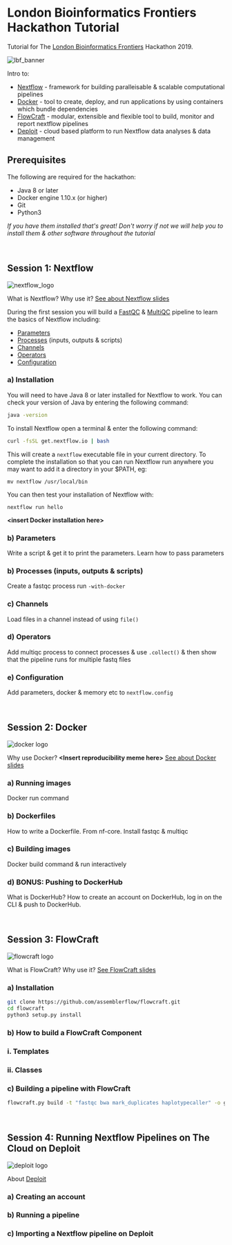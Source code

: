 # London Bioinformatics Frontiers Hackathon Tutorial
Tutorial for The [London Bioinformatics Frontiers](http://bioinformatics-frontiers.com) Hackathon 2019.

![lbf_banner](https://raw.githubusercontent.com/PhilPalmer/lbf-hack-tutorial/master/images/lbf_banner.png)

Intro to:
- [Nextflow](https://www.nextflow.io/) - framework for building paralleisable & scalable computational pipelines
- [Docker](https://www.docker.com/) - tool to create, deploy, and run applications by using containers which bundle dependencies
- [FlowCraft](https://flowcraft.readthedocs.io/en/latest/) - modular, extensible and flexible tool to build, monitor and report nextflow pipelines
- [Deploit](https://lifebit.ai/deploit) - cloud based platform to run Nextflow data analyses & data management

## Prerequisites
The following are required for the hackathon:
- Java 8 or later
- Docker engine 1.10.x (or higher)
- Git
- Python3

*If you have them installed that's great! Don't worry if not we will help you to install them & other software throughout the tutorial*

<br />

## Session 1: Nextflow

![nextflow_logo](https://raw.githubusercontent.com/PhilPalmer/lbf-hack-tutorial/master/images/nextflow.png)

What is Nextflow? Why use it? [See about Nextflow slides]()

During the first session you will build a [FastQC](https://www.bioinformatics.babraham.ac.uk/projects/fastqc/) & [MultiQC](https://multiqc.info/)   pipeline to learn the basics of Nextflow including:
- [Parameters](https://www.nextflow.io/docs/latest/getstarted.html?highlight=parameters#pipeline-parameters)
- [Processes](https://www.nextflow.io/docs/latest/process.html) (inputs, outputs & scripts)
- [Channels](https://www.nextflow.io/docs/latest/channel.html)
- [Operators](https://www.nextflow.io/docs/latest/operator.html)
- [Configuration](https://www.nextflow.io/docs/latest/config.html)


### a) Installation
You will need to have Java 8 or later installed for Nextflow to work. You can check your version of Java by entering the following command:
```bash
java -version
```

To install Nextflow open a terminal & enter the following command:
```bash
curl -fsSL get.nextflow.io | bash
```

This will create a `nextflow` executable file in your current directory. To complete the installation so that you can run Nextflow run anywhere you may want to add it a directory in your $PATH, eg:
```
mv nextflow /usr/local/bin
```

You can then test your installation of Nextflow with:
```
nextflow run hello
```

**\<insert Docker installation here\>**
  
### b) Parameters

Write a script & get it to print the parameters. Learn how to pass parameters

### b) Processes (inputs, outputs & scripts)

Create a fastqc process run `-with-docker`

### c) Channels

Load files in a channel instead of using `file()`

### d) Operators

Add multiqc process to connect processes & use `.collect()` & then show that the pipeline runs for multiple fastq files

### e) Configuration

Add parameters, docker & memory etc to `nextflow.config`

<br />

## Session 2: Docker

![docker logo](https://raw.githubusercontent.com/PhilPalmer/lbf-hack-tutorial/master/images/docker.gif)

Why use Docker? **\<Insert reproducibility meme here\>**
[See about Docker slides]()


### a) Running images

Docker run command

### b) Dockerfiles

How to write a Dockerfile. From nf-core. Install fastqc & multiqc

### c) Building images

Docker build command & run interactively


### d) BONUS: Pushing to DockerHub

What is DockerHub? How to create an account on DockerHub, log in on the CLI & push to DockerHub.

<br />

## Session 3: FlowCraft

![flowcraft logo](https://raw.githubusercontent.com/PhilPalmer/lbf-hack-tutorial/master/images/flowcraft.png)

What is FlowCraft? Why use it? 
[See FlowCraft slides](https://slides.com/diogosilva-1/nextflow-workshop-2018-6#/)

### a) Installation
```bash
git clone https://github.com/assemblerflow/flowcraft.git
cd flowcraft
python3 setup.py install
```

### b) How to build a FlowCraft Component
### i. Templates
### ii. Classes

### c) Building a pipeline with FlowCraft
```bash
flowcraft.py build -t "fastqc bwa mark_duplicates haplotypecaller" -o gatk.nf --merge-params
```

<br />

## Session 4: Running Nextflow Pipelines on The Cloud on Deploit

![deploit logo](https://raw.githubusercontent.com/PhilPalmer/lbf-hack-tutorial/master/images/deploit.png)

About [Deploit](https://lifebit.ai/deploit)

### a) Creating an account
### b) Running a pipeline
### c) Importing a Nextflow pipeline on Deploit
